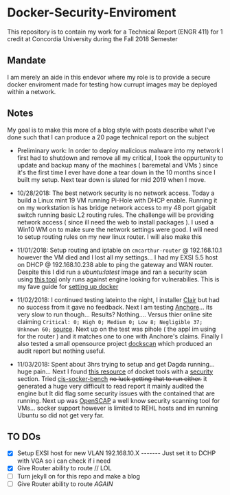 # Docker-Security-Enviroment
This repository is to contain my work for a Technical Report (ENGR 411) for 1 credit at Concordia University during the Fall 2018 Semester

## Mandate
I am merely an aide in this endevor where my role is to provide a secure docker enviroment made for testing how currupt images may be deployed within a network.

## Notes
My goal is to make this more of a blog style with posts describe what I've done such that I can produce a 20 page technical report on the subject

- Preliminary work: In order to deploy malicious malware into my network I first had to shutdown and remove all my critical, I took the oppurtunity to update and backup many of the machines ( baremetal and VMs ) since it's the first time I ever have done a tear down in the 10 months since I built my setup. Next tear down is slated for mid 2019 when I move.

- 10/28/2018: The best network security is no network access. Today a build a Linux mint 19 VM running Pi-Hole with DHCP enable. Running it on my workstation is has bridge network access to my 48 port gigabit switch running basic L2 routing rules. The challenge will be providing network access ( since ill need the web to install packages ). I used a Win10 WM on to make sure the network settings were good. I will need to setup routing rules on my new linux router. I will also make this

- 11/01/2018: Setup routing and iptable on `cmcarthur-router` @ 192.168.10.1 however the VM died and I lost all my settings... I had my EXSI 5.5 host on DHCP @ 192.168.10.238 able to ping the gateway and WAN router. Despite this I did run a _ubuntu:latest_ image and ran a security scan using [this tool](https://github.com/docker/docker-bench-security) only runs against engine looking for vulnerabilies. This is my fave guide for [setting up docker](https://www.digitalocean.com/community/tutorials/how-to-install-and-use-docker-on-ubuntu-16-04)

- 11/02/2018: I continued testing lateinto the night, I installer [Clair](https://coreos.com/clair/docs/latest/) but had no success from it gave no feedback. Next I am testing [Anchore](https://github.com/anchore/anchore-engine)... its very slow to run though... Results? Nothing.... Versus thier online site claiming `Critical: 0; High 0; Medium 0; Low 8; Negligible 37; Unknown 60;` [source](https://anchore.io/image/dockerhub/library%2Fubuntu%3Alatest). Next up on the test was pihole ( the appl im using for the router ) and it matches one to one with Anchore's claims. Finally I also tested a small opensource project [dockscan](https://github.com/kost/dockscan) which produced an audit report but nothing useful.

- 11/03/2018: Spent about 3hrs trying to setup and get Dagda running... huge pain... Next I found [this resource](https://github.com/veggiemonk/awesome-docker) of docket tools with a [security](https://github.com/veggiemonk/awesome-docker#security) section. Tried [cis-socker-bench](https://github.com/dev-sec/cis-docker-benchmark) ~~no luck getting that to run either.~~ it generated a huge very difficult to read report it mainly audited the engine but It did flag some security issues with the contained that are running. Next up was [OpenSCAP](https://github.com/OpenSCAP/openscap) a well know security scanning tool for VMs... socker support however is limited to REHL hosts and im running Ubuntu so did not get very far.


## TO DOs
- [x] Setup EXSI host for new VLAN 192.168.10.X  ------- Just set it to DCHP with VGA so i can check if i need
- [x] Give Router ability to route // LOL
- [ ] Turn jekyll on for this repo and make a blog
- [ ] Give Router ability to route _AGAIN_
